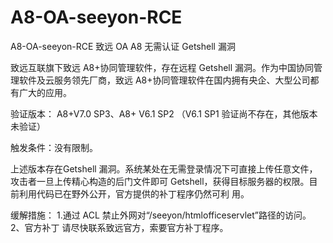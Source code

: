# A8-OA-seeyon-RCE
A8-OA-seeyon-RCE
致远 OA A8 无需认证 Getshell 漏洞

致远互联旗下致远 A8+协同管理软件，存在远程 Getshell 漏洞。作为中国协同管理软件及云服务领先厂商，致远 A8+协同管理软件在国内拥有央企、大型公司都有广大的应用。

验证版本： 
A8+V7.0 SP3、A8+ V6.1 SP2 
（V6.1 SP1 验证尚不存在，其他版本未验证） 

触发条件：没有限制。 

上述版本存在Getshell 漏洞。系统某处在无需登录情况下可直接上传任意文件，攻击者一旦上传精心构造的后门文件即可 Getshell，获得目标服务器的权限。目前利用代码已在野外公开，官方提供的补丁程序仍然可利
用。

缓解措施：
1.通过 ACL 禁止外网对“/seeyon/htmlofficeservlet”路径的访问。 
2、官方补丁 
请尽快联系致远官方，索要官方补丁程序。
